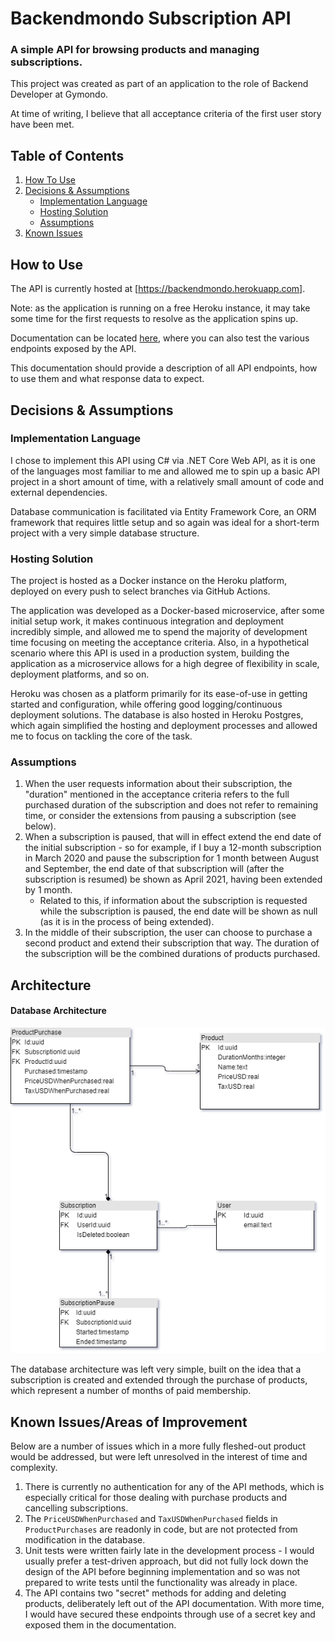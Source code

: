 ﻿# Backendmondo Subscription API

### A simple API for browsing products and managing subscriptions.

This project was created as part of an application to the role of Backend Developer at Gymondo.

At time of writing, I believe that all acceptance criteria of the first user story have been met.

## Table of Contents

1. [How To Use](#how-to-use)
2. [Decisions & Assumptions](#decisions--assumptions)
    * [Implementation Language](#implementation-language)
    * [Hosting Solution](#hosting-solution)
    * [Assumptions](#assumptions)
3. [Known Issues](#known-issues)

## How to Use

The API is currently hosted at [https://backendmondo.herokuapp.com].

Note: as the application is running on a free Heroku instance, it may take some time for the first requests to resolve as the application spins up.

Documentation can be located [here](https://app.swaggerhub.com/apis-docs/DanMcElroy/Backendmondo), where you can also test the various endpoints exposed by the API.

This documentation should provide a description of all API endpoints, how to use them and what response data to expect.

## Decisions & Assumptions

### Implementation Language

I chose to implement this API using C# via .NET Core Web API, as it is one of the languages most familiar to me and allowed me to spin up a basic API project in a short amount of time, with a relatively small amount of code and external dependencies.

Database communication is facilitated via Entity Framework Core, an ORM framework that requires little setup and so again was ideal for a short-term project with a very simple database structure.

### Hosting Solution

The project is hosted as a Docker instance on the Heroku platform, deployed on every push to select branches via GitHub Actions.

The application was developed as a Docker-based microservice, after some initial setup work, it makes continuous integration and deployment incredibly simple, and allowed me to spend the majority of development time focusing on meeting the acceptance criteria. 
Also, in a hypothetical scenario where this API is used in a production system, building the application as a microservice allows for a high degree of flexibility in scale, deployment platforms, and so on.

Heroku was chosen as a platform primarily for its ease-of-use in getting started and configuration, while offering good logging/continuous deployment solutions. The database is also hosted in Heroku Postgres, which again 
simplified the hosting and deployment processes and allowed me to focus on tackling the core of the task.

### Assumptions

1. When the user requests information about their subscription, the "duration" mentioned in the acceptance criteria refers to the full purchased duration of the subscription and does not refer to remaining time, or consider the extensions from pausing a subscription (see below).
2. When a subscription is paused, that will in effect extend the end date of the initial subscription - so for example, if I buy a 12-month subscription in March 2020 and pause the subscription for 1 month between August and September, the end date of that subscription will
(after the subscription is resumed) be shown as April 2021, having been extended by 1 month.
    * Related to this, if information about the subscription is requested while the subscription is paused, the end date will be shown as null (as it is in the process of being extended).
3. In the middle of their subscription, the user can choose to purchase a second product and extend their subscription that way. The duration of the subscription will be the combined durations of products purchased.

## Architecture

#### Database Architecture

![](docs/database.png)

The database architecture was left very simple, built on the idea that a subscription is created and extended through the purchase of products, which represent a number of months of paid membership. 

## Known Issues/Areas of Improvement

Below are a number of issues which in a more fully fleshed-out product would be addressed, but were left unresolved in the interest of time and complexity.

1. There is currently no authentication for any of the API methods, which is especially critical for those dealing with purchase products and cancelling subscriptions.
2. The `PriceUSDWhenPurchased` and `TaxUSDWhenPurchased` fields in `ProductPurchases` are readonly in code, but are not protected from modification in the database.
3. Unit tests were written fairly late in the development process - I would usually prefer a test-driven approach, but did not fully lock down the design of the API before
beginning implementation and so was not prepared to write tests until the functionality was already in place.
4. The API contains two "secret" methods for adding and deleting products, deliberately left out of the API documentation. With more time, I would have secured these endpoints
through use of a secret key and exposed them in the documentation.